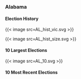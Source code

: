 ### Alabama

#### Election History
{{< image src=AL_hist_vic.svg >}}

{{< image src=AL_hist_size.svg >}}

#### 10 Largest Elections
{{< image src=AL_10.svg >}}

#### 10 Most Recent Elections

